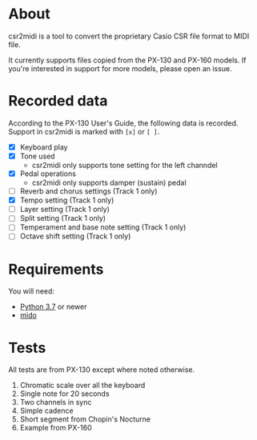 # About

csr2midi is a tool to convert the proprietary Casio CSR file format to MIDI file.

It currently supports files copied from the PX-130 and PX-160 models.
If you're interested in support for more models, please open an issue.

# Recorded data

According to the PX-130 User's Guide, the following data is recorded.
Support in csr2midi is marked with `[x]` or `[ ]`.

* [x] Keyboard play
* [x] Tone used
  * csr2midi only supports tone setting for the left channdel
* [x] Pedal operations
  * csr2midi only supports damper (sustain) pedal
* [ ] Reverb and chorus settings (Track 1 only)
* [x] Tempo setting (Track 1 only)
* [ ] Layer setting (Track 1 only)
* [ ] Split setting (Track 1 only)
* [ ] Temperament and base note setting (Track 1 only)
* [ ] Octave shift setting (Track 1 only)

# Requirements

You will need:

* [Python 3.7](https://www.python.org/downloads/) or newer
* [mido](https://pypi.org/project/mido/)

# Tests

All tests are from PX-130 except where noted otherwise.

1. Chromatic scale over all the keyboard
2. Single note for 20 seconds
3. Two channels in sync
4. Simple cadence
5. Short segment from Chopin's Nocturne
6. Example from PX-160
